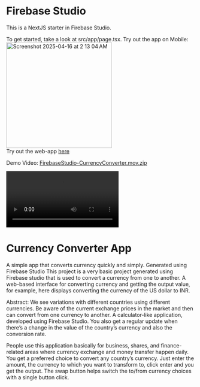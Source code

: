 # Firebase Studio

This is a NextJS starter in Firebase Studio.

To get started, take a look at src/app/page.tsx.
Try out the app on Mobile: <img width="282" alt="Screenshot 2025-04-16 at 2 13 04 AM" src="https://github.com/user-attachments/assets/a9e42f9c-7d6f-41d5-98a9-051718cf65d0" />
<br />
Try out the web-app [here](https://9000-idx-studio-1744385758988.cluster-fdkw7vjj7bgguspe3fbbc25tra.cloudworkstations.dev)

Demo Video: [FirebaseStudio-CurrencyConverter.mov.zip](https://github.com/user-attachments/files/19754664/FirebaseStudio-CurrencyConverter.mov.zip)

<video src="[Demo Video](https://github.com/user-attachments/files/19754664/FirebaseStudio-CurrencyConverter.mov.zip)" controls="controls" style="max-width: 730px;">
</video>


# Currency Converter App 
A simple app that converts currency quickly and simply. Generated using Firebase Studio
This project is a very basic project generated using Firebase studio that is used to convert a currency from one to another. A web-based interface for converting currency and getting the output value, for example, here displays converting the currency of the US dollar to INR.

Abstract: We see variations with different countries using different currencies. Be aware of the current exchange prices in the market and then can convert from one currency to another. A calculator-like application, developed using Firebase Studio. You also get a regular update when there’s a change in the value of the country’s currency and also the conversion rate.

People use this application basically for business, shares, and finance-related areas where currency exchange and money transfer happen daily. You get a preferred choice to convert any country’s currency. Just enter the amount, the currency to which you want to transform to, click enter and you get the output. The swap button helps switch the to/from currency choices with a single button click.

